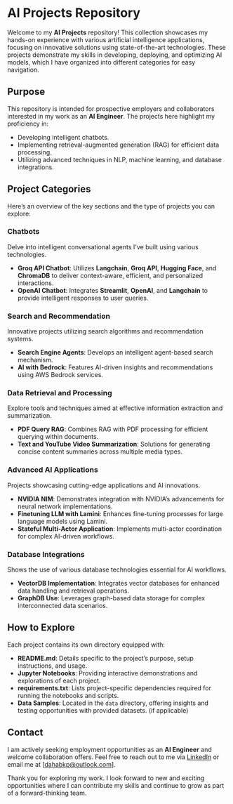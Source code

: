 # AI Projects Repository

Welcome to my **AI Projects** repository! This collection showcases my hands-on experience with various artificial intelligence applications, focusing on innovative solutions using state-of-the-art technologies. These projects demonstrate my skills in developing, deploying, and optimizing AI models, which I have organized into different categories for easy navigation.

## Purpose

This repository is intended for prospective employers and collaborators interested in my work as an **AI Engineer**. The projects here highlight my proficiency in:
- Developing intelligent chatbots.
- Implementing retrieval-augmented generation (RAG) for efficient data processing.
- Utilizing advanced techniques in NLP, machine learning, and database integrations.

## Project Categories

Here’s an overview of the key sections and the type of projects you can explore:

### Chatbots

Delve into intelligent conversational agents I've built using various technologies.
- **Groq API Chatbot**: Utilizes **Langchain**, **Groq API**, **Hugging Face**, and **ChromaDB** to deliver context-aware, efficient, and personalized interactions.
- **OpenAI Chatbot**: Integrates  **Streamlit**, **OpenAI**, and **Langchain** to provide intelligent responses to user queries.

### Search and Recommendation

Innovative projects utilizing search algorithms and recommendation systems.
- **Search Engine Agents**: Develops an intelligent agent-based search mechanism.
- **AI with Bedrock**: Features AI-driven insights and recommendations using AWS Bedrock services.

### Data Retrieval and Processing

Explore tools and techniques aimed at effective information extraction and summarization.
- **PDF Query RAG**: Combines RAG with PDF processing for efficient querying within documents.
- **Text and YouTube Video Summarization**: Solutions for generating concise content summaries across multiple media types.

### Advanced AI Applications

Projects showcasing cutting-edge applications and AI innovations.
- **NVIDIA NIM**: Demonstrates integration with NVIDIA’s advancements for neural network implementations.
- **Finetuning LLM with Lamini**: Enhances fine-tuning processes for large language models using Lamini.
- **Stateful Multi-Actor Application**: Implements multi-actor coordination for complex AI-driven workflows.

### Database Integrations

Shows the use of various database technologies essential for AI workflows.
- **VectorDB Implementation**: Integrates vector databases for enhanced data handling and retrieval operations.
- **GraphDB Use**: Leverages graph-based data storage for complex interconnected data scenarios.

## How to Explore

Each project contains its own directory equipped with:
- **README.md**: Details specific to the project’s purpose, setup instructions, and usage.
- **Jupyter Notebooks**: Providing interactive demonstrations and explorations of each project.
- **requirements.txt**: Lists project-specific dependencies required for running the notebooks and scripts.
- **Data Samples**: Located in the `data` directory, offering insights and testing opportunities with provided datasets. (if applicable)

## Contact

I am actively seeking employment opportunities as an **AI Engineer** and welcome collaboration offers. Feel free to reach out to me via [LinkedIn](https://www.linkedin.com/in/dahab-p-648968159) or email me at [dahabkp@outlook.com].

Thank you for exploring my work. I look forward to new and exciting opportunities where I can contribute my skills and continue to grow as part of a forward-thinking team.

